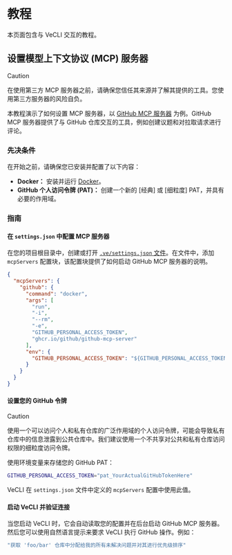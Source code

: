 # 教程

本页面包含与 VeCLI 交互的教程。

## 设置模型上下文协议 (MCP) 服务器

> [!CAUTION]
> 在使用第三方 MCP 服务器之前，请确保您信任其来源并了解其提供的工具。您使用第三方服务器的风险自负。

本教程演示了如何设置 MCP 服务器，以 [GitHub MCP 服务器](https://github.com/github/github-mcp-server) 为例。GitHub MCP 服务器提供了与 GitHub 仓库交互的工具，例如创建议题和对拉取请求进行评论。

### 先决条件

在开始之前，请确保您已安装并配置了以下内容：

- **Docker：** 安装并运行 [Docker]。
- **GitHub 个人访问令牌 (PAT)：** 创建一个新的 [经典] 或 [细粒度] PAT，并具有必要的作用域。

[Docker]: https://www.docker.com/
[classic]: https://github.com/settings/tokens/new
[fine-grained]: https://github.com/settings/personal-access-tokens/new

### 指南

#### 在 `settings.json` 中配置 MCP 服务器

在您的项目根目录中，创建或打开 [`.ve/settings.json` 文件](./configuration.md)。在文件中，添加 `mcpServers` 配置块，该配置块提供了如何启动 GitHub MCP 服务器的说明。

```json
{
  "mcpServers": {
    "github": {
      "command": "docker",
      "args": [
        "run",
        "-i",
        "--rm",
        "-e",
        "GITHUB_PERSONAL_ACCESS_TOKEN",
        "ghcr.io/github/github-mcp-server"
      ],
      "env": {
        "GITHUB_PERSONAL_ACCESS_TOKEN": "${GITHUB_PERSONAL_ACCESS_TOKEN}"
      }
    }
  }
}
```

#### 设置您的 GitHub 令牌

> [!CAUTION]
> 使用一个可以访问个人和私有仓库的广泛作用域的个人访问令牌，可能会导致私有仓库中的信息泄露到公共仓库中。我们建议使用一个不共享对公共和私有仓库访问权限的细粒度访问令牌。

使用环境变量来存储您的 GitHub PAT：

```bash
GITHUB_PERSONAL_ACCESS_TOKEN="pat_YourActualGitHubTokenHere"
```

VeCLI 在 `settings.json` 文件中定义的 `mcpServers` 配置中使用此值。

#### 启动 VeCLI 并验证连接

当您启动 VeCLI 时，它会自动读取您的配置并在后台启动 GitHub MCP 服务器。然后您可以使用自然语言提示来要求 VeCLI 执行 GitHub 操作。例如：

```bash
"获取 'foo/bar' 仓库中分配给我的所有未解决问题并对其进行优先级排序"
```